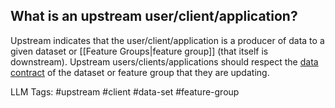 **What is an upstream user/client/application?**
------------------------------------------------

Upstream indicates that the user/client/application is a producer of data to a given dataset or [[Feature Groups|feature group]] (that itself is downstream). Upstream users/clients/applications should respect the [data contract](https://www.hopsworks.ai/dictionary/data-contract) of the dataset or feature group that they are updating.


LLM Tags:  #upstream #client #data-set #feature-group